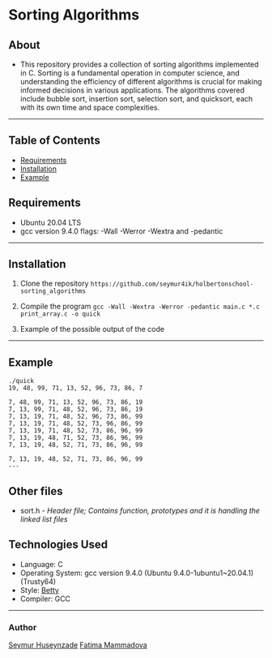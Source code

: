 # Sorting Algorithms

## About
- This repository provides a collection of sorting algorithms implemented in C. Sorting is a fundamental operation in computer science, and understanding the efficiency of different algorithms is crucial for making informed decisions in various applications. The algorithms covered include bubble sort, insertion sort, selection sort, and quicksort, each with its own time and space complexities.
---

## Table of Contents
- [Requirements](#requirements)
- [Installation](#installation)
- [Example](#example)

## Requirements
- Ubuntu 20.04 LTS
- gcc version 9.4.0 flags: -Wall -Werror -Wextra and -pedantic
---

## Installation
1. Clone the repository
`https://github.com/seymur4ik/holbertonschool-sorting_algorithms`

2. Compile the program
`gcc -Wall -Wextra -Werror -pedantic main.c *.c print_array.c -o quick`

3. Example of the possible output of the code

---

## Example
```
./quick
19, 48, 99, 71, 13, 52, 96, 73, 86, 7

7, 48, 99, 71, 13, 52, 96, 73, 86, 19
7, 13, 99, 71, 48, 52, 96, 73, 86, 19
7, 13, 19, 71, 48, 52, 96, 73, 86, 99
7, 13, 19, 71, 48, 52, 73, 96, 86, 99
7, 13, 19, 71, 48, 52, 73, 86, 96, 99
7, 13, 19, 48, 71, 52, 73, 86, 96, 99
7, 13, 19, 48, 52, 71, 73, 86, 96, 99

7, 13, 19, 48, 52, 71, 73, 86, 96, 99
---
```
## Other files

- sort.h - *Header file; Contains function, prototypes and it is handling the linked list files*
   
## Technologies Used
* Language: C
* Operating System: gcc version 9.4.0 (Ubuntu 9.4.0-1ubuntu1~20.04.1) (Trusty64)
* Style: [Betty](https://github.com/holbertonschool/Betty)
* Compiler: GCC
---

### Author
<a href = "https://github.com/seymur4ik">Seymur Huseynzade</a>
<a href = "https://github.com/fatimasgit"> Fatima Mammadova</a>
